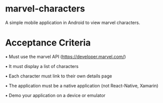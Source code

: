 # marvel-characters
A simple mobile application in Android to view marvel characters.
# Acceptance Criteria
• Must use the marvel API (https://developer.marvel.com/)

• It must display a list of characters

• Each character must link to their own details page

• The application must be a native application (not React-Native, Xamarin)

• Demo your application on a device or emulator
